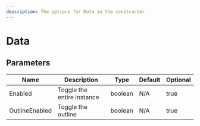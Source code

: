 ```yaml
---
description: The options for Data in the constructor
---
```


# Data

## Parameters

<table><thead><tr><th>Name</th><th>Description</th><th>Type</th><th>Default</th><th data-type="checkbox">Optional</th></tr></thead><tbody><tr><td>Enabled</td><td>Toggle the entire instance</td><td>boolean</td><td>N/A</td><td>true</td></tr><tr><td>OutlineEnabled</td><td>Toggle the outline</td><td>boolean</td><td>N/A</td><td>true</td></tr></tbody></table>
